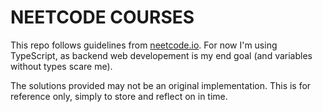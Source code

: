 # NEETCODE COURSES
This repo follows guidelines from [neetcode.io](https://neetcode.io/).
For now I'm using TypeScript, as backend web developement is my end goal (and variables without types scare me).

The solutions provided may not be an original implementation.
This is for reference only, simply to store and reflect on in time.